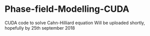 # Phase-field-Modelling-CUDA
CUDA code to solve Cahn-Hilliard equation
Will be uploaded shortly, hopefully by 25th september 2018
